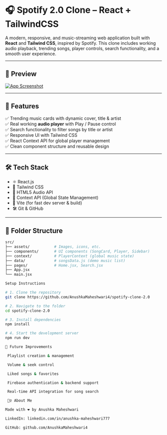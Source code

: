 # 🎧 Spotify 2.0 Clone – React + TailwindCSS

A modern, responsive, and music-streaming web application built with **React** and **Tailwind CSS**, inspired by Spotify. This clone includes working audio playback, trending songs, player controls, search functionality, and a smooth user experience.

---

## 📸 Preview

[![App Screenshot](./src/assets/preview.png)](./src/assets/preview.png)

---

## 🚀 Features

✅ Trending music cards with dynamic cover, title & artist  
✅ Real working **audio player** with Play / Pause control  
✅ Search functionality to filter songs by title or artist  
✅ Responsive UI with Tailwind CSS  
✅ React Context API for global player management  
✅ Clean component structure and reusable design

---

## 🛠 Tech Stack

- ⚛️ React.js
- 💨 Tailwind CSS
- 🎵 HTML5 Audio API
- 🧠 Context API (Global State Management)
- 🧩 Vite (for fast dev server & build)
- 🛠 Git & GitHub

---

## 📂 Folder Structure

```bash
src/
├── assets/           # Images, icons, etc.
├── components/       # UI components (SongCard, Player, Sidebar)
├── context/          # PlayerContext (global music state)
├── data/             # songsData.js (demo music list)
├── pages/            # Home.jsx, Search.jsx
├── App.jsx
└── main.jsx

Setup Instructions

# 1. Clone the repository
git clone https://github.com/AnushkaMaheshwari4/spotify-clone-2.0

# 2. Navigate to the folder
cd spotify-clone-2.0

# 3. Install dependencies
npm install

# 4. Start the development server
npm run dev

🔮 Future Improvements

 Playlist creation & management

 Volume & seek control

 Liked songs & favorites

 Firebase authentication & backend support

 Real-time API integration for song search

 🙋‍♀️ About Me

Made with ❤️ by Anushka Maheshwari

LinkedIn: linkedin.com/in/anushka-maheshwari777

GitHub: github.com/AnushkaMaheshwari4
